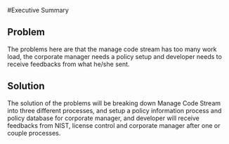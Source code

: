 #Executive Summary

## Problem
The problems here are that the manage code stream has too many work load, the corporate manager needs a policy setup and developer needs to receive feedbacks from what he/she sent. 


## Solution
The solution of the problems will be breaking down Manage Code Stream into three different processes, and setup a policy information process and policy database for corporate manager, and developer will receive feedbacks from NIST, license control and corporate manager after one or couple processes.
